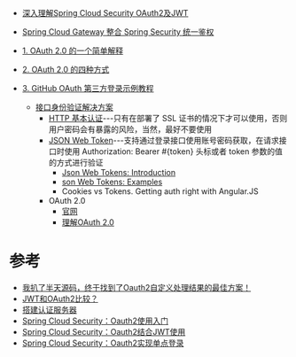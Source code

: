 


* [深入理解Spring Cloud Security OAuth2及JWT](https://www.jianshu.com/p/cb886f995e86)
* [Spring Cloud Gateway 整合 Spring Security 统一鉴权](https://segmentfault.com/a/1190000039390248)
* [1. OAuth 2.0 的一个简单解释 ](https://www.ruanyifeng.com/blog/2019/04/oauth_design.html)
* [2. OAuth 2.0 的四种方式](https://www.ruanyifeng.com/blog/2019/04/oauth-grant-types.html)
* [3. GitHub OAuth 第三方登录示例教程](https://www.ruanyifeng.com/blog/2019/04/github-oauth.html)

    * [接口身份验证解决方案](https://www.kancloud.cn/kancloud/http-api-guide/56272)
      * [HTTP 基本认证](https://zh.wikipedia.org/wiki/HTTP%E5%9F%BA%E6%9C%AC%E8%AE%A4%E8%AF%81)---只有在部署了 SSL 证书的情况下才可以使用，否则用户密码会有暴露的风险，当然，最好不要使用
      * [JSON Web Token](https://datatracker.ietf.org/doc/html/draft-ietf-oauth-json-web-token-25)---支持通过登录接口使用账号密码获取，在请求接口时使用 Authorization: Bearer #{token} 头标或者 token 参数的值的方式进行验证  
        * [Json Web Tokens: Introduction](http://angular-tips.com/blog/2014/05/json-web-tokens-introduction/)
        * [son Web Tokens: Examples](http://angular-tips.com/blog/2014/05/json-web-tokens-examples/)
        * Cookies vs Tokens. Getting auth right with Angular.JS 
      * OAuth 2.0
        * [官网 ](https://oauth.net/2/)
        * [理解OAuth 2.0 ](http://www.ruanyifeng.com/blog/2014/05/oauth_2_0.html)




# 参考
* [我扒了半天源码，终于找到了Oauth2自定义处理结果的最佳方案！](https://mp.weixin.qq.com/s/f1fDd98nnMJRexyJ3bydiw)
* [JWT和OAuth2比较？](https://segmentfault.com/a/1190000040920592)
* [搭建认证服务器](https://www.kancloud.cn/mrbird/spring-cloud/1263689)
* [Spring Cloud Security：Oauth2使用入门](http://www.macrozheng.com/#/cloud/oauth2)
* [Spring Cloud Security：Oauth2结合JWT使用](http://www.macrozheng.com/#/cloud/oauth2_jwt)
* [Spring Cloud Security：Oauth2实现单点登录](http://www.macrozheng.com/#/cloud/oauth2_sso)
